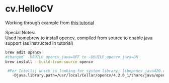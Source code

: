 # cv.HelloCV

Working through example from [this tutorial](https://opencv-java-tutorials.readthedocs.io/en/latest/02-first-java-application-with-opencv.html)

Special Notes:  
Used homebrew to install opencv, compiled from source to enable java support (as instructed in tutorial)

````bash
brew edit opencv 
#changed  -DBUILD_opencv_java=OFF to -DBUILD_opencv_java=ON 
brew install --build-from-source opencv

 #For Intellij which is looking for system library: libopencv_java420.dylib
   -Djava.library.path=/usr/local/Cellar/opencv/4.2.0_1/share/java/opencv4/
 ````

 
